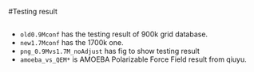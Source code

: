 #Testing result
##



- `old0.9Mconf` has the testing result of 900k grid database.
- `new1.7Mconf` has the 1700k one.
- `png_0.9Mvs1.7M_noAdjust` has fig to show testing result
- `amoeba_vs_QEM*` is AMOEBA Polarizable Force Field result from qiuyu.

